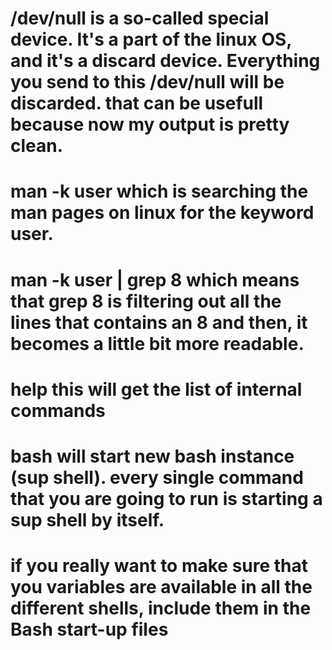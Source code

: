 # /dev/null is a so-called special device. It's a part of the linux OS, and it's a discard device. Everything you send to this /dev/null will be discarded. that can be usefull because now my output is pretty clean.

# man -k user which is searching the man pages on linux for the keyword user.

# man -k user | grep 8 which means that grep 8 is filtering out all the lines that contains an 8 and then, it becomes a little bit more readable.

# help this will get the list of internal commands

# bash will start new bash instance (sup shell). every single command that you are going to run is starting a sup shell by itself.

# if you really want to make sure that you variables are available in all the different shells, include them in the Bash start-up files
